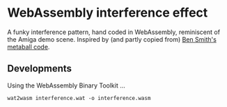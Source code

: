 # WebAssembly interference effect

A funky interference pattern, hand coded in WebAssembly, reminiscent of the Amiga demo scene. Inspired by (and partly copied from) [Ben Smith's metaball code](https://github.com/binji/metaball-wasm).

## Developments

Using the WebAssembly Binary Toolkit ...

```
wat2wasm interference.wat -o interference.wasm
```